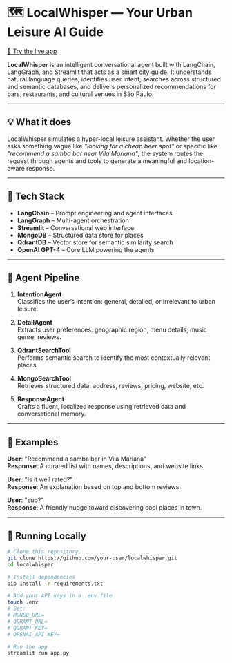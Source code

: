 # 🗺️ LocalWhisper — Your Urban Leisure AI Guide

[🔗 Try the live app](https://localwhisper-v001.streamlit.app/)

**LocalWhisper** is an intelligent conversational agent built with LangChain, LangGraph, and Streamlit that acts as a smart city guide. It understands natural language queries, identifies user intent, searches across structured and semantic databases, and delivers personalized recommendations for bars, restaurants, and cultural venues in São Paulo.

---

## 💡 What it does

LocalWhisper simulates a hyper-local leisure assistant. Whether the user asks something vague like _"looking for a cheap beer spot"_ or specific like _"recommend a samba bar near Vila Mariana"_, the system routes the request through agents and tools to generate a meaningful and location-aware response.

---

## 🧠 Tech Stack

- **LangChain** – Prompt engineering and agent interfaces
- **LangGraph** – Multi-agent orchestration
- **Streamlit** – Conversational web interface
- **MongoDB** – Structured data store for places
- **QdrantDB** – Vector store for semantic similarity search
- **OpenAI GPT-4** – Core LLM powering the agents

---

## 🤖 Agent Pipeline

1. **IntentionAgent**  
   Classifies the user’s intention: general, detailed, or irrelevant to urban leisure.

2. **DetailAgent**  
   Extracts user preferences: geographic region, menu details, music genre, reviews.

3. **QdrantSearchTool**  
   Performs semantic search to identify the most contextually relevant places.

4. **MongoSearchTool**  
   Retrieves structured data: address, reviews, pricing, website, etc.

5. **ResponseAgent**  
   Crafts a fluent, localized response using retrieved data and conversational memory.

---

## 🧪 Examples

**User**: "Recommend a samba bar in Vila Mariana"  
**Response**: A curated list with names, descriptions, and website links.

**User**: "Is it well rated?"  
**Response**: An explanation based on top and bottom reviews.

**User**: "sup?"  
**Response**: A friendly nudge toward discovering cool places in town.

---

## 🚀 Running Locally

```bash
# Clone this repository
git clone https://github.com/your-user/localwhisper.git
cd localwhisper

# Install dependencies
pip install -r requirements.txt

# Add your API keys in a .env file
touch .env
# Set:
# MONGO_URL=
# QDRANT_URL=
# QDRANT_KEY=
# OPENAI_API_KEY=

# Run the app
streamlit run app.py



